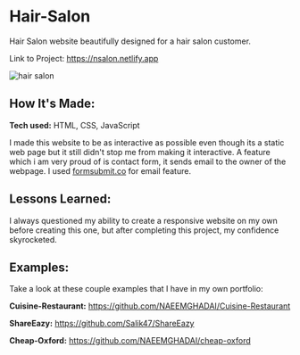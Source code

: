 # Hair-Salon

Hair Salon website beautifully designed for a hair salon customer. 

Link to Project: https://nsalon.netlify.app

![hair salon](https://user-images.githubusercontent.com/51822103/198872156-f34194af-118d-49e4-816d-0aae208cbb83.png)


## How It's Made:

**Tech used:** HTML, CSS, JavaScript

I made this website to be as interactive as possible even though its a static web page but it still didn't stop me from making it interactive. 
A feature which i am very proud of is contact form, it sends email to the owner of the webpage. I used [formsubmit.co](https://formsubmit.co/) for email feature. 


## Lessons Learned:

I always questioned my ability to create a responsive website on my own before creating this one, but after completing this project, my confidence skyrocketed.

## Examples:
Take a look at these couple examples that I have in my own portfolio:

**Cuisine-Restaurant:** https://github.com/NAEEMGHADAI/Cuisine-Restaurant

**ShareEazy:** https://github.com/Salik47/ShareEazy

**Cheap-Oxford:** https://github.com/NAEEMGHADAI/cheap-oxford
